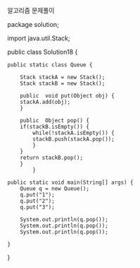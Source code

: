 알고리즘 문제풀이



package solution;

import java.util.Stack;

public class Solution18 {


	public static class Queue {
			
		Stack stackA = new Stack();
		Stack stackB = new Stack();
	
		public  void put(Object obj) {
		stackA.add(obj);
		}
	
		public  Object pop() {
		if(stackB.isEmpty()) {
			while(!stackA.isEmpty()) {
			stackB.push(stackA.pop());
			}
		}
		return stackB.pop();
		}
			}
	
	public static void main(String[] args) {
		Queue q = new Queue();
		q.put("1");
		q.put("2");
		q.put("3");
		
		System.out.println(q.pop());
		System.out.println(q.pop());
		System.out.println(q.pop());
		
	}

}